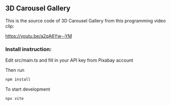 ## 3D Carousel Gallery

This is the source code of 3D Carousel Gallery from this programming video clip:

https://youtu.be/a2qA6Yw--YM

### Install instruction:

Edit src/main.ts and fill in your API key from Pixabay account

Then run
```sh
npm install
```

To start development

```sh
npx vite
```


